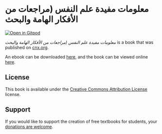 # معلومات مفيدة علم النفس (مراجعات من الأفكار الهامة والبحث

[![Open in Gitpod](https://gitpod.io/button/open-in-gitpod.svg)](https://gitpod.io/from-referrer/)

_معلومات مفيدة علم النفس (مراجعات من الأفكار الهامة والبحث_ is a book that was published on [cnx.org](https://cnx.org/).

An ebook can be downloaded [here](https://github.com/cnx-user-books/cnxbook-m-lwmt-mfyd-lm-lnfs-mrj-t-mn-lfkr-lhm-wlbhth/releases/latest), and the book can be viewed online [here](https://github.com/cnx-user-books/cnxbook-m-lwmt-mfyd-lm-lnfs-mrj-t-mn-lfkr-lhm-wlbhth/releases/latest).

## License
This book is available under the [Creative Commons Attribution License](./LICENSE) license.

## Support
If you would like to support the creation of free textbooks for students, your [donations are welcome](https://riceconnect.rice.edu/donation/support-openstax-banner).

